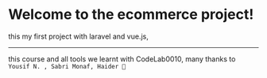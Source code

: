 # Welcome to the ecommerce project!
this my first project with laravel and vue.js,

***

this course and all tools we learnt with CodeLab0010, many thanks to `Yousif N. , Sabri Monaf, Haider 💯`
